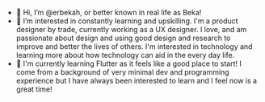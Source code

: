 - 👋 Hi, I’m @erbekah, or better known in real life as Beka!
- 👀 I’m interested in constantly learning and upskilling. I'm a product designer by trade, currently working as a UX designer. I love, and am passionate about design and using good design and research to improve and better the lives of others. I'm interested in technology and learning more about how technology can aid in the every day life.
- 🌱 I'm currently learning Flutter as it feels like a good place to start! I come from a background of very minimal dev and programming experience but I have always been interested to learn and I feel now is a great time!


<!---
erbekah/erbekah is a ✨ special ✨ repository because its `README.md` (this file) appears on your GitHub profile.
You can click the Preview link to take a look at your changes.
--->
